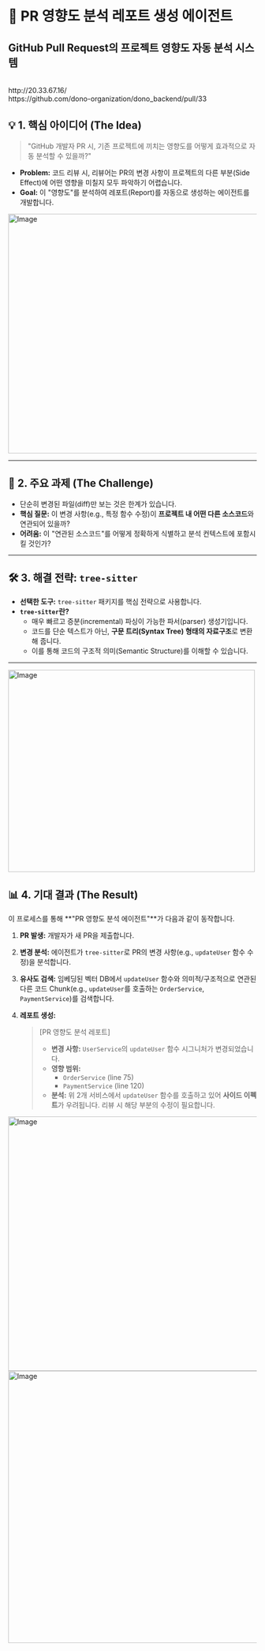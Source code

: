 # 🚀 PR 영향도 분석 레포트 생성 에이전트

**GitHub Pull Request의 프로젝트 영향도 자동 분석 시스템**
---
</br>
http://20.33.67.16/
</br>
https://github.com/dono-organization/dono_backend/pull/33

## 💡 1. 핵심 아이디어 (The Idea)

> "GitHub 개발자 PR 시,
기존 프로젝트에 끼치는 영향도를
어떻게 효과적으로 자동 분석할 수 있을까?"
> 
- **Problem:** 코드 리뷰 시, 리뷰어는 PR의 변경 사항이 프로젝트의 다른 부분(Side Effect)에 어떤 영향을 미칠지 모두 파악하기 어렵습니다.
- **Goal:** 이 "영향도"를 분석하여 레포트(Report)를 자동으로 생성하는 에이전트를 개발합니다.

<img width="757" height="486" alt="Image" src="https://github.com/user-attachments/assets/260d665a-3921-4b79-b406-3bf1d9fd1aef" />

---

## 🎯 2. 주요 과제 (The Challenge)

- 단순히 변경된 파일(diff)만 보는 것은 한계가 있습니다.
- **핵심 질문:** 이 변경 사항(e.g., 특정 함수 수정)이 **프로젝트 내 어떤 다른 소스코드**와 연관되어 있을까?
- **어려움:** 이 "연관된 소스코드"를 어떻게 정확하게 식별하고 분석 컨텍스트에 포함시킬 것인가?

---

## 🛠️ 3. 해결 전략: `tree-sitter`

- **선택한 도구:** `tree-sitter` 패키지를 핵심 전략으로 사용합니다.
- **`tree-sitter`란?**
    - 매우 빠르고 증분(incremental) 파싱이 가능한 파서(parser) 생성기입니다.
    - 코드를 단순 텍스트가 아닌, **구문 트리(Syntax Tree) 형태의 자료구조**로 변환해 줍니다.
    - 이를 통해 코드의 구조적 의미(Semantic Structure)를 이해할 수 있습니다.


---
<img width="500" height="410" alt="Image" src="https://github.com/user-attachments/assets/a8dce68d-c878-4873-b0bb-58a36887c7ce" />


## 📊 4. 기대 결과 (The Result)

이 프로세스를 통해 **"PR 영향도 분석 에이전트"**가 다음과 같이 동작합니다.

1. **PR 발생:** 개발자가 새 PR을 제출합니다.
2. **변경 분석:** 에이전트가 `tree-sitter`로 PR의 변경 사항(e.g., `updateUser` 함수 수정)을 분석합니다.
3. **유사도 검색:** 임베딩된 벡터 DB에서 `updateUser` 함수와 의미적/구조적으로 연관된 다른 코드 Chunk(e.g., `updateUser`를 호출하는 `OrderService`, `PaymentService`)를 검색합니다.
4. **레포트 생성:**
    
    > [PR 영향도 분석 레포트]
    > 
    > - **변경 사항:** `UserService`의 `updateUser` 함수 시그니처가 변경되었습니다.
    > - **영향 범위:**
    >     - `OrderService` (line 75)
    >     - `PaymentService` (line 120)
    > - **분석:** 위 2개 서비스에서 `updateUser` 함수를 호출하고 있어 **사이드 이펙트**가 우려됩니다. 리뷰 시 해당 부분의 수정이 필요합니다.

<img width="1512" height="516" alt="Image" src="https://github.com/user-attachments/assets/9256c4b9-6a28-4403-bfca-8d5c70a827d5" />

<img width="524" height="552" alt="Image" src="https://github.com/user-attachments/assets/c9567fb2-a589-4efd-9764-00b384789fdb" />
